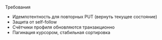 Требования
- Идемпотентность для повторных PUT (вернуть текущее состояние)
- Защита от self-follow
- Счётчики профиля обновляются транзакционно
- Пагинация курсором, стабильная сортировка